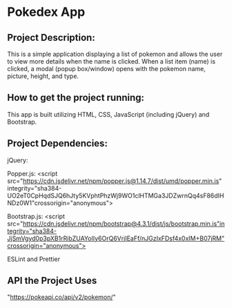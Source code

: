 # Pokedex App

## Project Description:

This is a simple application displaying a list of pokemon and allows the user to view more details when the name is clicked. When a list item (name) is clicked, a modal (popup box/window) opens with the pokemon name, picture, height, and type.

## How to get the project running:

This app is built utilizing HTML, CSS, JavaScript (including jQuery) and Bootstrap.

## Project Dependencies:

jQuery: <script src="https://code.jquery.com/jquery-3.3.1.min.js" integrity="sha256-FgpCb/KJQlLNfOu91ta32o/NMZxltwRo8QtmkMRdAu8=" crossorigin="anonymous"></script>

Popper.js: <script src="https://cdn.jsdelivr.net/npm/popper.js@1.14.7/dist/umd/popper.min.js" integrity="sha384-UO2eT0CpHqdSJQ6hJty5KVphtPhzWj9WO1clHTMGa3JDZwrnQq4sF86dIHNDz0W1"crossorigin="anonymous"></script>

Bootstrap.js: <script src="https://cdn.jsdelivr.net/npm/bootstrap@4.3.1/dist/js/bootstrap.min.js"integrity="sha384-JjSmVgyd0p3pXB1rRibZUAYoIIy6OrQ6VrjIEaFf/nJGzIxFDsf4x0xIM+B07jRM"crossorigin="anonymous"></script>

ESLint and Prettier

## API the Project Uses
"https://pokeapi.co/api/v2/pokemon/"
